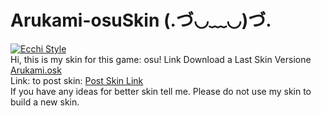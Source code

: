 # Arukami-osuSkin  (.づ◡﹏◡)づ.

[![Ecchi Style](https://static-cdn.jtvnw.net/jtv_user_pictures/panel-55778697-image-aaa18660-1043-413a-a788-dad202eac409)](https://discord.gg/K9NHNrx) <br>
Hi, this is my skin for this game: osu!
Link Download a Last Skin Versione [Arukami.osk](https://puu.sh/DIAkQ/c237216932.osk) <br>
Link: to post skin: [Post Skin Link](https://osu.ppy.sh/community/forums/topics/264705) <br>
If you have any ideas for better skin tell me. Please do not use my skin to build a new skin.
